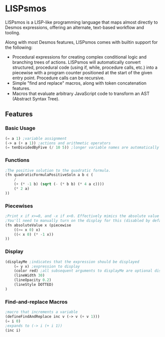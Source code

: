 # LISPsmos
LISPsmos is a LISP-like programming language that maps almost directly to Desmos expressions, offering an alternate, text-based workflow and tooling. 

Along with most Desmos features, LISPsmos comes with builtin support for the following:
- Procedural expressions for creating complex conditional logic and branching trees of actions. LISPsmos will automatically convert structured, procedural code (using if, while, procedure calls, etc.) into a piecewise with a program counter positioned at the start of the given entry point. Procedure calls can be recursive.
- Simple "find and replace" macros, along with token concatenation features.
- Macros that evaluate arbitrary JavaScript code to transform an AST (Abstract Syntax Tree).

## Features
### Basic Usage
```lisp
(= a 1) ;variable assignment
(-> a (+ a 1)) ;actions and arithmetic operators
(= tenDividedByFive (/ 10 5)) ;longer variable names are automatically made subscript
```

### Functions
```lisp
;The positive solution to the quadratic formula.
(fn quadraticFormulaPositiveSoln a b c (
    / 
    (+ (* -1 b) (sqrt (- (* b b) (* 4 a c)))) 
    (* 2 a)
))
```

### Piecewises
```lisp
;Print x if x>=0, and -x if x<0. Effectively mimics the absolute value function.
;You'll need to manually turn on the display for this (disabled by default)
(fn absoluteValue x (piecewise
    ((>= x 0) x)
    ((< x 0) (* -1 x))
))
```

### Display
```lisp
(displayMe ;indicates that the expression should be displayed
    (= y x) ;expression to display
    (color red) ;all subsequent arguments to displayMe are optional display settings
    (lineWidth 30) 
    (lineOpacity 0.2) 
    (lineStyle DOTTED)
)
```

### Find-and-replace Macros
```lisp
;macro that increments a variable
(defineFindAndReplace inc v (-> v (+ v 1)))
(= i 0)
;expands to (-> i (+ i 1))
(inc i)
```

